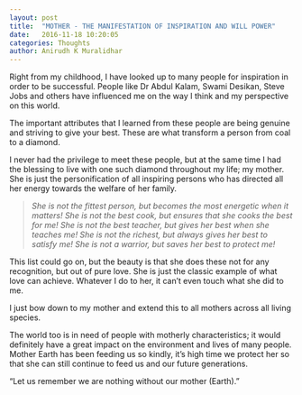 ```yaml
---
layout: post
title:  "MOTHER - THE MANIFESTATION OF INSPIRATION AND WILL POWER"
date:   2016-11-18 10:20:05
categories: Thoughts
author: Anirudh K Muralidhar
---
```


Right from my childhood, I have looked up to many people for inspiration in order to be successful. People like Dr Abdul Kalam, Swami Desikan, Steve Jobs and others have influenced me on the way I think and my perspective on this world.

The important attributes that I learned from these people are being genuine and striving to give your best. These are what transform a person from coal to a diamond.

I never had the privilege to meet these people, but at the same time I had the blessing to live with one such diamond throughout my life; my mother. She is just the personification of all inspiring persons who has directed all her energy towards the welfare of her family.

>*She is not the fittest person, but becomes the most energetic when it matters!*
>*She is not the best cook, but ensures that she cooks the best for me!*
>*She is not the best teacher, but gives her best when she teaches me!*
>*She is not the richest, but always gives her best to satisfy me!*
>*She is not a warrior, but saves her best to protect me!*

This list could go on, but the beauty is that she does these not for any recognition, but out of pure love. She is just the classic example of what love can achieve. Whatever I do to her, it can’t even touch what she did to me. 

I just bow down to my mother and extend this to all mothers across all living species. 

The world too is in need of people with motherly characteristics; it would definitely have a great impact on the environment and lives of many people. Mother Earth has been feeding us so kindly, it’s high time we protect her so that she can still continue to feed us and our future generations.

“Let us remember we are nothing without our mother (Earth).”










